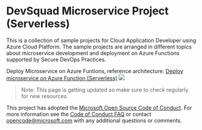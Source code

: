 # DevSquad Microservice Project (Serverless)

This is a collection of sample projects for Cloud Application Developer using Azure Cloud Platform. The sample projects are arranged in different topics about microservice development and deployment on Azure Functions supported by Secure DevOps Practices.

Deploy Microservice on Azure Funtions, reference architecture:
[Deploy microservice on Azure Function (Serverless)](https://docs.microsoft.com/en-us/azure/architecture/hybrid/azure-functions-hybrid)
![](https://docs.microsoft.com/en-us/azure/architecture/hybrid/images/azure-functions-hybrid.png)

> Note: This page is getting updated so make sure to check regularly for new resources.

This project has adopted the [Microsoft Open Source Code of Conduct](https://opensource.microsoft.com/codeofconduct/). For more information see the [Code of Conduct FAQ](https://opensource.microsoft.com/codeofconduct/faq/) or contact [opencode@microsoft.com](mailto:opencode@microsoft.com) with any additional questions or comments.
